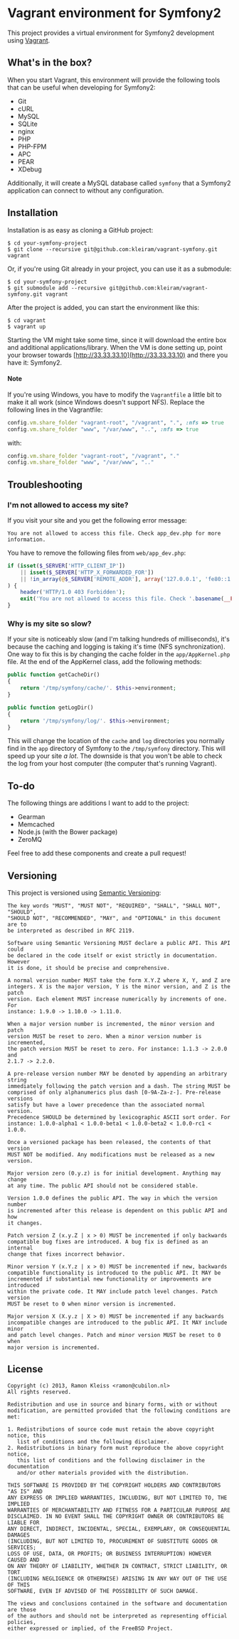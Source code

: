 # Vagrant environment for Symfony2

This project provides a virtual environment for Symfony2 development using
[Vagrant](https://vagrantup.com).

## What's in the box?

When you start Vagrant, this environment will provide the following tools
that can be useful when developing for Symfony2:

- Git
- cURL
- MySQL
- SQLite
- nginx
- PHP
- PHP-FPM
- APC
- PEAR
- XDebug

Additionally, it will create a MySQL database called `symfony` that a Symfony2
application can connect to without any configuration.

## Installation

Installation is as easy as cloning a GitHub project:

```
$ cd your-symfony-project
$ git clone --recursive git@github.com:kleiram/vagrant-symfony.git vagrant
```

Or, if you're using Git already in your project, you can use it as a submodule:

```
$ cd your-symfony-project
$ git submodule add --recursive git@github.com:kleiram/vagrant-symfony.git vagrant
```

After the project is added, you can start the environment like this:

```
$ cd vagrant
$ vagrant up
```

Starting the VM might take some time, since it will download the entire box
and additional applications/library. When the VM is done setting up, point
your browser towards [http://33.33.33.10](http://33.33.33.10) and there you
have it: Symfony2.

#### Note

If you're using Windows, you have to modify the `Vagrantfile` a little bit to
make it all work (since Windows doesn't support NFS). Replace the following
lines in the Vagrantfile:

```ruby
config.vm.share_folder "vagrant-root", "/vagrant", ".", :nfs => true
config.vm.share_folder "www", "/var/www", "..", :nfs => true
```

with:

```ruby
config.vm.share_folder "vagrant-root", "/vagrant", "."
config.vm.share_folder "www", "/var/www", ".."
```

## Troubleshooting

### I'm not allowed to access my site?

If you visit your site and you get the following error message:

```
You are not allowed to access this file. Check app_dev.php for more information.
```

You have to remove the following files from `web/app_dev.php`:

```php
if (isset($_SERVER['HTTP_CLIENT_IP'])
    || isset($_SERVER['HTTP_X_FORWARDED_FOR'])
    || !in_array(@$_SERVER['REMOTE_ADDR'], array('127.0.0.1', 'fe80::1', '::1'))
) {
    header('HTTP/1.0 403 Forbidden');
    exit('You are not allowed to access this file. Check '.basename(__FILE__).' for more information.');
}
```

### Why is my site so slow?

If your site is noticeably slow (and I'm talking hundreds of milliseconds), it's
because the caching and logging is taking it's time (NFS synchronization). One
way to fix this is by changing the cache folder in the `app/AppKernel.php` file.
At the end of the AppKernel class, add the following methods:

```php
public function getCacheDir()
{
    return '/tmp/symfony/cache/'. $this->environment;
}

public function getLogDir()
{
    return '/tmp/symfony/log/'. $this->environment;
}
```

This will change the location of the `cache` and `log` directories you normally
find in the `app` directory of Symfony to the `/tmp/symfony` directory. This
will speed up your site _a lot_. The downside is that you won't be able to check
the log from your host computer (the computer that's running Vagrant).

## To-do

The following things are additions I want to add to the project:

- Gearman
- Memcached
- Node.js (with the Bower package)
- ZeroMQ

Feel free to add these components and create a pull request!

## Versioning

This project is versioned using [Semantic Versioning](http://semver.org/spec/v1.0.0.html):

```
The key words "MUST", "MUST NOT", "REQUIRED", "SHALL", "SHALL NOT", "SHOULD",
"SHOULD NOT", "RECOMMENDED", "MAY", and "OPTIONAL" in this document are to
be interpreted as described in RFC 2119.

Software using Semantic Versioning MUST declare a public API. This API could
be declared in the code itself or exist strictly in documentation. However
it is done, it should be precise and comprehensive.

A normal version number MUST take the form X.Y.Z where X, Y, and Z are
integers. X is the major version, Y is the minor version, and Z is the patch
version. Each element MUST increase numerically by increments of one. For
instance: 1.9.0 -> 1.10.0 -> 1.11.0.

When a major version number is incremented, the minor version and patch
version MUST be reset to zero. When a minor version number is incremented,
the patch version MUST be reset to zero. For instance: 1.1.3 -> 2.0.0 and
2.1.7 -> 2.2.0.

A pre-release version number MAY be denoted by appending an arbitrary string
immediately following the patch version and a dash. The string MUST be
comprised of only alphanumerics plus dash [0-9A-Za-z-]. Pre-release versions
satisfy but have a lower precedence than the associated normal version.
Precedence SHOULD be determined by lexicographic ASCII sort order. For
instance: 1.0.0-alpha1 < 1.0.0-beta1 < 1.0.0-beta2 < 1.0.0-rc1 < 1.0.0.

Once a versioned package has been released, the contents of that version
MUST NOT be modified. Any modifications must be released as a new version.

Major version zero (0.y.z) is for initial development. Anything may change
at any time. The public API should not be considered stable.

Version 1.0.0 defines the public API. The way in which the version number
is incremented after this release is dependent on this public API and how
it changes.

Patch version Z (x.y.Z | x > 0) MUST be incremented if only backwards
compatible bug fixes are introduced. A bug fix is defined as an internal
change that fixes incorrect behavior.

Minor version Y (x.Y.z | x > 0) MUST be incremented if new, backwards
compatible functionality is introduced to the public API. It MAY be
incremented if substantial new functionality or improvements are introduced
within the private code. It MAY include patch level changes. Patch version
MUST be reset to 0 when minor version is incremented.

Major version X (X.y.z | X > 0) MUST be incremented if any backwards
incompatible changes are introduced to the public API. It MAY include minor
and patch level changes. Patch and minor version MUST be reset to 0 when
major version is incremented.
```

## License

```
Copyright (c) 2013, Ramon Kleiss <ramon@cubilon.nl>
All rights reserved.

Redistribution and use in source and binary forms, with or without
modification, are permitted provided that the following conditions are met:

1. Redistributions of source code must retain the above copyright notice, this
   list of conditions and the following disclaimer.
2. Redistributions in binary form must reproduce the above copyright notice,
   this list of conditions and the following disclaimer in the documentation
   and/or other materials provided with the distribution.

THIS SOFTWARE IS PROVIDED BY THE COPYRIGHT HOLDERS AND CONTRIBUTORS "AS IS" AND
ANY EXPRESS OR IMPLIED WARRANTIES, INCLUDING, BUT NOT LIMITED TO, THE IMPLIED
WARRANTIES OF MERCHANTABILITY AND FITNESS FOR A PARTICULAR PURPOSE ARE
DISCLAIMED. IN NO EVENT SHALL THE COPYRIGHT OWNER OR CONTRIBUTORS BE LIABLE FOR
ANY DIRECT, INDIRECT, INCIDENTAL, SPECIAL, EXEMPLARY, OR CONSEQUENTIAL DAMAGES
(INCLUDING, BUT NOT LIMITED TO, PROCUREMENT OF SUBSTITUTE GOODS OR SERVICES;
LOSS OF USE, DATA, OR PROFITS; OR BUSINESS INTERRUPTION) HOWEVER CAUSED AND
ON ANY THEORY OF LIABILITY, WHETHER IN CONTRACT, STRICT LIABILITY, OR TORT
(INCLUDING NEGLIGENCE OR OTHERWISE) ARISING IN ANY WAY OUT OF THE USE OF THIS
SOFTWARE, EVEN IF ADVISED OF THE POSSIBILITY OF SUCH DAMAGE.

The views and conclusions contained in the software and documentation are those
of the authors and should not be interpreted as representing official policies,
either expressed or implied, of the FreeBSD Project.
```

